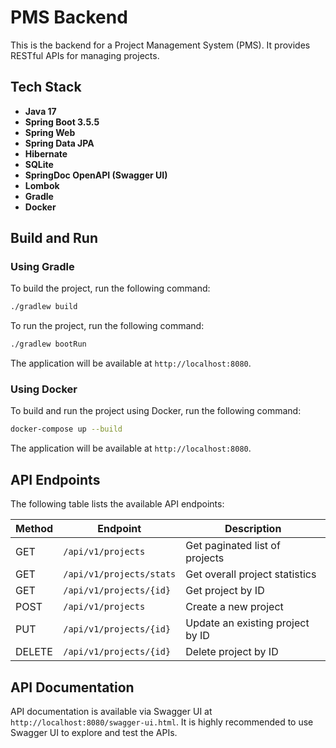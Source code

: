 # PMS Backend

This is the backend for a Project Management System (PMS). It provides RESTful APIs for managing projects.

## Tech Stack

*   **Java 17**
*   **Spring Boot 3.5.5**
*   **Spring Web**
*   **Spring Data JPA**
*   **Hibernate**
*   **SQLite**
*   **SpringDoc OpenAPI (Swagger UI)**
*   **Lombok**
*   **Gradle**
*   **Docker**

## Build and Run

### Using Gradle

To build the project, run the following command:

```sh
./gradlew build
```

To run the project, run the following command:

```sh
./gradlew bootRun
```

The application will be available at `http://localhost:8080`.

### Using Docker

To build and run the project using Docker, run the following command:

```sh
docker-compose up --build
```

The application will be available at `http://localhost:8080`.

## API Endpoints

The following table lists the available API endpoints:

| Method | Endpoint                      | Description                      |
|--------|-------------------------------|----------------------------------|
| GET    | `/api/v1/projects`            | Get paginated list of projects   |
| GET    | `/api/v1/projects/stats`      | Get overall project statistics   |
| GET    | `/api/v1/projects/{id}`       | Get project by ID                |
| POST   | `/api/v1/projects`            | Create a new project             |
| PUT    | `/api/v1/projects/{id}`       | Update an existing project by ID |
| DELETE | `/api/v1/projects/{id}`       | Delete project by ID             |

## API Documentation

API documentation is available via Swagger UI at `http://localhost:8080/swagger-ui.html`. It is highly recommended to use Swagger UI to explore and test the APIs.
